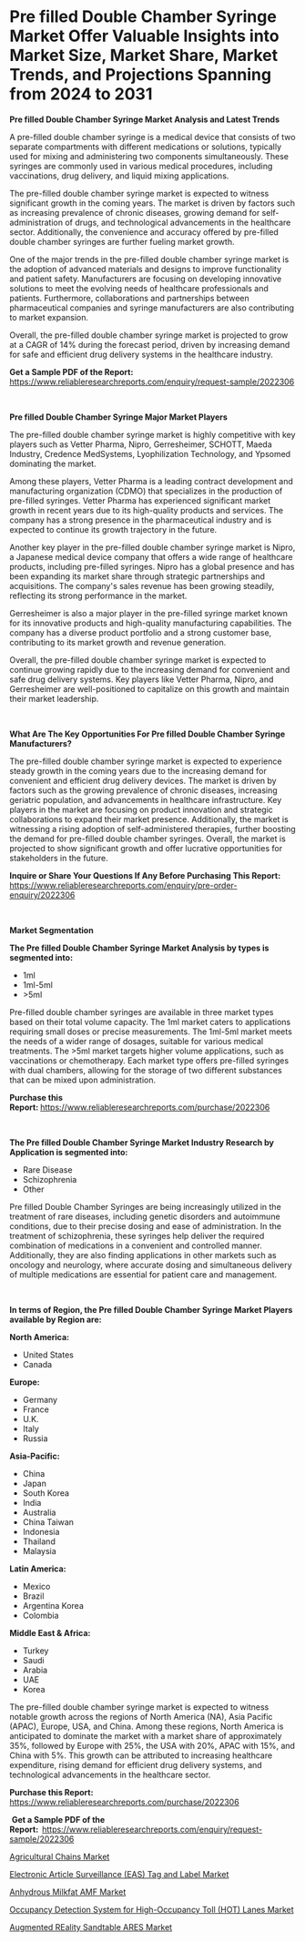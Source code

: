 <p><h1>Pre filled Double Chamber Syringe Market Offer Valuable Insights into Market Size, Market Share, Market Trends, and Projections Spanning from 2024 to 2031</h1></p><p><strong>Pre filled Double Chamber Syringe Market Analysis and Latest Trends</strong></p>
<p><p>A pre-filled double chamber syringe is a medical device that consists of two separate compartments with different medications or solutions, typically used for mixing and administering two components simultaneously. These syringes are commonly used in various medical procedures, including vaccinations, drug delivery, and liquid mixing applications.</p><p>The pre-filled double chamber syringe market is expected to witness significant growth in the coming years. The market is driven by factors such as increasing prevalence of chronic diseases, growing demand for self-administration of drugs, and technological advancements in the healthcare sector. Additionally, the convenience and accuracy offered by pre-filled double chamber syringes are further fueling market growth.</p><p>One of the major trends in the pre-filled double chamber syringe market is the adoption of advanced materials and designs to improve functionality and patient safety. Manufacturers are focusing on developing innovative solutions to meet the evolving needs of healthcare professionals and patients. Furthermore, collaborations and partnerships between pharmaceutical companies and syringe manufacturers are also contributing to market expansion.</p><p>Overall, the pre-filled double chamber syringe market is projected to grow at a CAGR of 14% during the forecast period, driven by increasing demand for safe and efficient drug delivery systems in the healthcare industry.</p></p>
<p><strong>Get a Sample PDF of the Report:&nbsp;</strong> <a href="https://www.reliableresearchreports.com/enquiry/request-sample/2022306">https://www.reliableresearchreports.com/enquiry/request-sample/2022306</a></p>
<p>&nbsp;</p>
<p><strong>Pre filled Double Chamber Syringe Major Market Players</strong></p>
<p><p>The pre-filled double chamber syringe market is highly competitive with key players such as Vetter Pharma, Nipro, Gerresheimer, SCHOTT, Maeda Industry, Credence MedSystems, Lyophilization Technology, and Ypsomed dominating the market. </p><p>Among these players, Vetter Pharma is a leading contract development and manufacturing organization (CDMO) that specializes in the production of pre-filled syringes. Vetter Pharma has experienced significant market growth in recent years due to its high-quality products and services. The company has a strong presence in the pharmaceutical industry and is expected to continue its growth trajectory in the future. </p><p>Another key player in the pre-filled double chamber syringe market is Nipro, a Japanese medical device company that offers a wide range of healthcare products, including pre-filled syringes. Nipro has a global presence and has been expanding its market share through strategic partnerships and acquisitions. The company's sales revenue has been growing steadily, reflecting its strong performance in the market. </p><p>Gerresheimer is also a major player in the pre-filled syringe market known for its innovative products and high-quality manufacturing capabilities. The company has a diverse product portfolio and a strong customer base, contributing to its market growth and revenue generation. </p><p>Overall, the pre-filled double chamber syringe market is expected to continue growing rapidly due to the increasing demand for convenient and safe drug delivery systems. Key players like Vetter Pharma, Nipro, and Gerresheimer are well-positioned to capitalize on this growth and maintain their market leadership.</p></p>
<p>&nbsp;</p>
<p><strong>What Are The Key Opportunities For Pre filled Double Chamber Syringe Manufacturers?</strong></p>
<p><p>The pre-filled double chamber syringe market is expected to experience steady growth in the coming years due to the increasing demand for convenient and efficient drug delivery devices. The market is driven by factors such as the growing prevalence of chronic diseases, increasing geriatric population, and advancements in healthcare infrastructure. Key players in the market are focusing on product innovation and strategic collaborations to expand their market presence. Additionally, the market is witnessing a rising adoption of self-administered therapies, further boosting the demand for pre-filled double chamber syringes. Overall, the market is projected to show significant growth and offer lucrative opportunities for stakeholders in the future.</p></p>
<p><strong>Inquire or Share Your Questions If Any Before Purchasing This Report:</strong> <a href="https://www.reliableresearchreports.com/enquiry/pre-order-enquiry/2022306">https://www.reliableresearchreports.com/enquiry/pre-order-enquiry/2022306</a></p>
<p>&nbsp;</p>
<p><strong>Market Segmentation</strong></p>
<p><strong>The Pre filled Double Chamber Syringe Market Analysis by types is segmented into:</strong></p>
<p><ul><li>1ml</li><li>1ml-5ml</li><li>>5ml</li></ul></p>
<p><p>Pre-filled double chamber syringes are available in three market types based on their total volume capacity. The 1ml market caters to applications requiring small doses or precise measurements. The 1ml-5ml market meets the needs of a wider range of dosages, suitable for various medical treatments. The >5ml market targets higher volume applications, such as vaccinations or chemotherapy. Each market type offers pre-filled syringes with dual chambers, allowing for the storage of two different substances that can be mixed upon administration.</p></p>
<p><strong>Purchase this Report:&nbsp;</strong><a href="https://www.reliableresearchreports.com/purchase/2022306">https://www.reliableresearchreports.com/purchase/2022306</a></p>
<p>&nbsp;</p>
<p><strong>The Pre filled Double Chamber Syringe Market Industry Research by Application is segmented into:</strong></p>
<p><ul><li>Rare Disease</li><li>Schizophrenia</li><li>Other</li></ul></p>
<p><p>Pre filled Double Chamber Syringes are being increasingly utilized in the treatment of rare diseases, including genetic disorders and autoimmune conditions, due to their precise dosing and ease of administration. In the treatment of schizophrenia, these syringes help deliver the required combination of medications in a convenient and controlled manner. Additionally, they are also finding applications in other markets such as oncology and neurology, where accurate dosing and simultaneous delivery of multiple medications are essential for patient care and management.</p></p>
<p>&nbsp;</p>
<p><strong>In terms of Region, the Pre filled Double Chamber Syringe Market Players available by Region are:</strong></p>
<p>
    <p> <strong> North America: </strong>
        <ul>
            <li>United States</li>
            <li>Canada</li>
        </ul>
        </p> 
    <p> <strong> Europe: </strong>
        <ul>
            <li>Germany</li>
            <li>France</li>
            <li>U.K.</li>
            <li>Italy</li>
            <li>Russia</li>
        </ul>
        </p> 
    <p> <strong> Asia-Pacific: </strong>
        <ul>
            <li>China</li>
            <li>Japan</li>
            <li>South Korea</li>
            <li>India</li>
            <li>Australia</li>
            <li>China Taiwan</li>
            <li>Indonesia</li>
            <li>Thailand</li>
            <li>Malaysia</li>
        </ul>
        </p> 
    <p> <strong> Latin America: </strong>
        <ul>
            <li>Mexico</li>
            <li>Brazil</li>
            <li>Argentina Korea</li>
            <li>Colombia</li>
        </ul>
        </p> 
    <p> <strong> Middle East & Africa: </strong>
        <ul>
            <li>Turkey</li>
            <li>Saudi</li>
            <li>Arabia</li>
            <li>UAE</li>
            <li>Korea</li>
        </ul>
    </p>
    </p>
<p><p>The pre-filled double chamber syringe market is expected to witness notable growth across the regions of North America (NA), Asia Pacific (APAC), Europe, USA, and China. Among these regions, North America is anticipated to dominate the market with a market share of approximately 35%, followed by Europe with 25%, the USA with 20%, APAC with 15%, and China with 5%. This growth can be attributed to increasing healthcare expenditure, rising demand for efficient drug delivery systems, and technological advancements in the healthcare sector.</p></p>
<p><strong>Purchase this Report: </strong><a href="https://www.reliableresearchreports.com/purchase/2022306">https://www.reliableresearchreports.com/purchase/2022306</a></p>
<p>&nbsp;<strong>Get a Sample PDF of the Report:&nbsp;&nbsp;</strong><a href="https://www.reliableresearchreports.com/enquiry/request-sample/2022306">https://www.reliableresearchreports.com/enquiry/request-sample/2022306</a></p>
<p><strong></strong></p>
<p><p><a href="https://nifty-kite-d51.notion.site/Decoding-the-Agricultural-Chains-Market-A-Deep-Dive-into-the-Latest-Market-Trends-Market-Segmentat-56118625eba34a60b57fea7f1cdd08cc">Agricultural Chains Market</a></p><p><a href="https://view.publitas.com/reportprime-1/electronic-article-surveillance-eas-tag-and-label-market-size-evaluating-its-market-trends-growth-and-projections-2024-2031/">Electronic Article Surveillance (EAS) Tag and Label Market</a></p><p><a href="https://github.com/mauripalmi/Market-Research-Report-List-2/blob/main/anhydrous-milkfat-amf-market.md">Anhydrous Milkfat AMF Market</a></p><p><a href="https://view.publitas.com/reportprime-1/occupancy-detection-system-for-high-occupancy-toll-hot-lanes-market-research-report-unlocks-analysis-on-the-market-financial-status-market-size-and-market-revenue-upto-2031/">Occupancy Detection System for High-Occupancy Toll (HOT) Lanes Market</a></p><p><a href="https://github.com/nicoletavirag/Market-Research-Report-List-2/blob/main/augmented-reality-sandtable-ares-market.md">Augmented REality Sandtable ARES Market</a></p></p>
